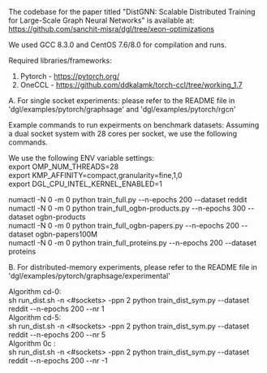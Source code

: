 The codebase for the paper titled "DistGNN: Scalable Distributed Training for Large-Scale Graph
Neural Networks" is available at:  
https://github.com/sanchit-misra/dgl/tree/xeon-optimizations

We used GCC 8.3.0 and CentOS 7.6/8.0 for compilation and runs.  


Required libraries/frameworks:
1. Pytorch - https://pytorch.org/
2. OneCCL - https://github.com/ddkalamk/torch-ccl/tree/working_1.7 

A. For single socket experiments: 
please refer to the README file in 'dgl/examples/pytorch/graphsage' and 'dgl/examples/pytorch/rgcn'


Example commands to run expeirments on benchmark datasets:
Assuming a dual socket system with 28 cores per socket, we use the following commands.

We use the following ENV variable settings:  
export OMP_NUM_THREADS=28   
export KMP_AFFINITY=compact,granularity=fine,1,0     
export DGL_CPU_INTEL_KERNEL_ENABLED=1  


numactl -N 0 -m 0 python train_full.py --n-epochs 200 --dataset reddit   
numactl -N 0 -m 0 python train_full_ogbn-products.py --n-epochs 300 --dataset ogbn-products  
numactl -N 0 -m 0 python train_full_ogbn-papers.py --n-epochs 200 --dataset ogbn-papers100M  
numactl -N 0 -m 0 python train_full_proteins.py --n-epochs 200 --dataset proteins  



B. For distributed-memory experiments,
please refer to the README file in 'dgl/examples/pytorch/graphsage/experimental'

Algorithm cd-0:   
sh run_dist.sh -n <#sockets> -ppn 2 python train_dist_sym.py --dataset reddit --n-epochs 200 --nr 1  
Algorithm cd-5:   
sh run_dist.sh -n <#sockets> -ppn 2 python train_dist_sym.py --dataset reddit --n-epochs 200 --nr 5  
Algorithm 0c :   
sh run_dist.sh -n <#sockets> -ppn 2 python train_dist_sym.py --dataset reddit --n-epochs 200 --nr -1  



